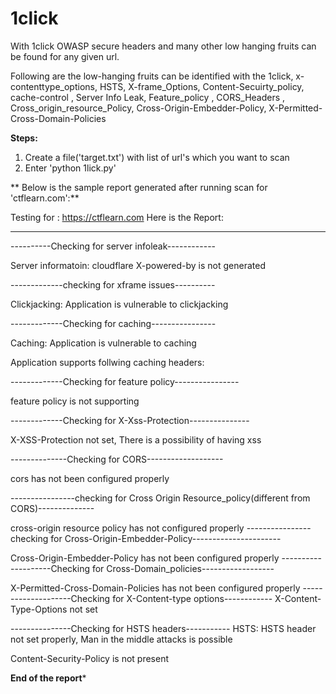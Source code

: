 # 1click

With 1click OWASP secure headers and many other low hanging fruits can be found for any given url.

Following are the low-hanging fruits can be identified with the 1click,
x-contenttype_options,
HSTS, 
X-frame_Options,
Content-Secuirty_policy,
cache-control , 
Server Info Leak, 
Feature_policy ,
CORS_Headers ,
Cross_origin_resource_Policy, 
Cross-Origin-Embedder-Policy, 
X-Permitted-Cross-Domain-Policies

**Steps:**
1. Create a file('target.txt') with list of url's which you want to scan
2. Enter 'python 1lick.py'

**
Below is the sample report generated after running scan for 'ctflearn.com':**

Testing for : https://ctflearn.com
Here is the Report:
*******************************************************************
----------Checking for server infoleak------------

Server informatoin:		cloudflare
X-powered-by is not generated

-------------checking for xframe issues----------

Clickjacking: Application is vulnerable to clickjacking

-------------Checking for caching----------------

Caching: Application is vulnerable to caching

Application supports follwing caching headers:

-------------Checking for feature policy----------------

feature policy is not supporting

-------------Checking for X-Xss-Protection---------------

X-XSS-Protection not set, There is a possibility of having xss

--------------Checking for CORS-------------------

cors has not been configured properly

----------------checking for Cross Origin Resource_policy(different from CORS)--------------

cross-origin resource policy has not configured properly
----------------checking for Cross-Origin-Embedder-Policy----------------------

Cross-Origin-Embedder-Policy has not been configured properly
--------------------Checking for Cross-Domain_policies------------------

X-Permitted-Cross-Domain-Policies has not been configured properly
--------------------Checking for X-Content-type options------------
X-Content-Type-Options not set

---------------Checking for HSTS headers-----------
HSTS: HSTS header not set properly, Man in the middle attacks is possible

Content-Security-Policy is not present

**************End of the report***************
